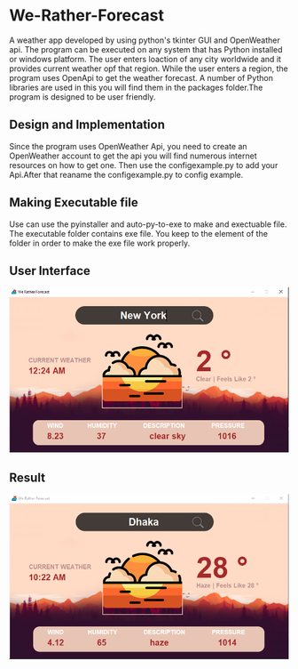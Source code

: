 # We-Rather-Forecast
A weather app developed by using python's tkinter GUI and OpenWeather api. The program can be executed on any system that has Python installed or windows platform. The user enters loaction of any city worldwide and it provides current weather opf that region. While the user enters a region, the program uses OpenApi to get the weather forecast. A number of Python libraries are used in this you will find them in the packages folder.The program is designed to be user friendly.

## Design and Implementation
Since the program uses OpenWeather Api, you need to create an OpenWeather account to get the api you will find numerous internet resources on how to get one.
Then use the configexample.py to add your Api.After that reaname the configexample.py to config example.

## Making Executable file
Use can use the pyinstaller and auto-py-to-exe to make and exectuable file. The executable folder contains exe file. You keep to the element of the folder in order to make the exe file work properly.

## User Interface
![User Interface Screenshot](https://github.com/zahidulsifat/We-Rather-Forecast/blob/main/ScreenShots/Screenshot_862.png)

## Result
![Showing current weather of Dhaka](https://github.com/zahidulsifat/We-Rather-Forecast/blob/main/ScreenShots/Screenshot_861.png)
